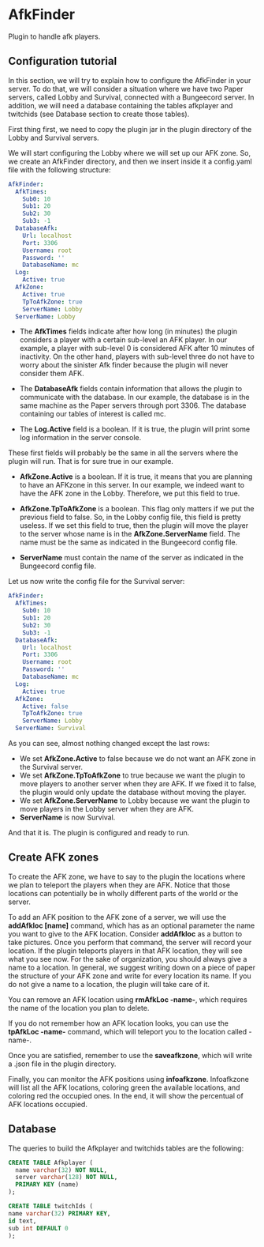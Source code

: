 # AfkFinder
Plugin to handle afk players. 

## Configuration tutorial

In this section, we will try to explain how to configure the AfkFinder in your server. To do that, we will consider a situation where we have two Paper servers, called Lobby and Survival, connected with a Bungeecord server. In addition, we will need a database containing the tables afkplayer and twitchids (see Database section to create those tables). 

First thing first, we need to copy the plugin jar in the plugin directory of the Lobby and Survival servers. 

We will start configuring the Lobby where we will set up our AFK zone. So, we create an AfkFinder directory, and then we insert inside it a config.yaml file with the following structure:

```yaml
AfkFinder:
  AfkTimes:
    Sub0: 10
    Sub1: 20
    Sub2: 30
    Sub3: -1
  DatabaseAfk:
    Url: localhost
    Port: 3306
    Username: root
    Password: ''
    DatabaseName: mc
  Log:
    Active: true
  AfkZone:
    Active: true 
    TpToAfkZone: true
    ServerName: Lobby
  ServerName: Lobby
```
* The **AfkTimes** fields indicate after how long (in minutes) the plugin considers a player with a certain sub-level an AFK player. In our example, a player with sub-level 0 is considered AFK after 10 minutes of inactivity. On the other hand, players with sub-level three do not have to worry about the sinister Afk finder because the plugin will never consider them AFK.

* The **DatabaseAfk** fields contain information that allows the plugin to communicate with the database. In our example, the database is in the same machine as the Paper servers through port 3306. The database containing our tables of interest is called mc. 

* The **Log.Active** field is a boolean. If it is true, the plugin will print some log information in the server console.

These first fields will probably be the same in all the servers where the plugin will run. That is for sure true in our example. 

* **AfkZone.Active** is a boolean. If it is true, it means that you are planning to have an AFKzone in this server. In our example, we indeed want to have the AFK zone in the Lobby. Therefore, we put this field to true.

* **AfkZone.TpToAfkZone** is a boolean. This flag only matters if we put the previous field to false. So, in the Lobby config file, this field is pretty useless. If we set this field to true, then the plugin will move the player to the server whose name is in the **AfkZone.ServerName** field. The name must be the same as indicated in the Bungeecord config file. 

* **ServerName** must contain the name of the server as indicated in the Bungeecord config file. 

Let us now write the config file for the Survival server:

```yaml
AfkFinder:
  AfkTimes:
    Sub0: 10
    Sub1: 20
    Sub2: 30
    Sub3: -1
  DatabaseAfk:
    Url: localhost
    Port: 3306
    Username: root
    Password: ''
    DatabaseName: mc
  Log:
    Active: true
  AfkZone:
    Active: false
    TpToAfkZone: true
    ServerName: Lobby
  ServerName: Survival
```
As you can see, almost nothing changed except the last rows:

* We set **AfkZone.Active** to false because we do not want an AFK zone in the Survival server.
* We set **AfkZone.TpToAfkZone** to true because we want the plugin to move players to another server when they are AFK. If we fixed it to false, the plugin would only update the database without moving the player.
* We set **AfkZone.ServerName** to Lobby because we want the plugin to move players in the Lobby server when they are AFK.
* **ServerName** is now Survival.

And that it is. The plugin is configured and ready to run. 

## Create AFK zones
To create the AFK zone, we have to say to the plugin the locations where we plan to teleport the players when they are AFK. Notice that those locations can potentially be in wholly different parts of the world or the server. 

To add an AFK position to the AFK zone of a server, we will use the **addAfkloc [name]** command, which has as an optional parameter the name you want to give to the AFK location. Consider **addAfkloc** as a button to take pictures. Once you perform that command, the server will record your location. If the plugin teleports players in that AFK location, they will see what you see now. For the sake of organization, you should always give a name to a location. In general, we suggest writing down on a piece of paper the structure of your AFK zone and write for every location its name. If you do not give a name to a location, the plugin will take care of it.

You can remove an AFK location using **rmAfkLoc -name-**, which requires the name of the location you plan to delete.

If you do not remember how an AFK location looks, you can use the **tpAfkLoc -name-** command, which will teleport you to the location called -name-.

Once you are satisfied, remember to use the **saveafkzone**, which will write a .json file in the plugin directory.

Finally, you can monitor the AFK positions using **infoafkzone**. Infoafkzone will list all the AFK locations, coloring green the available locations, and coloring red the occupied ones. In the end, it will show the percentual of AFK locations occupied.

## Database
The queries to build the Afkplayer and twitchids tables are the following:
```sql
CREATE TABLE Afkplayer (
  name varchar(32) NOT NULL,
  server varchar(128) NOT NULL,
  PRIMARY KEY (name)
);

CREATE TABLE twitchIds (
name varchar(32) PRIMARY KEY, 
id text, 
sub int DEFAULT 0
);
```

